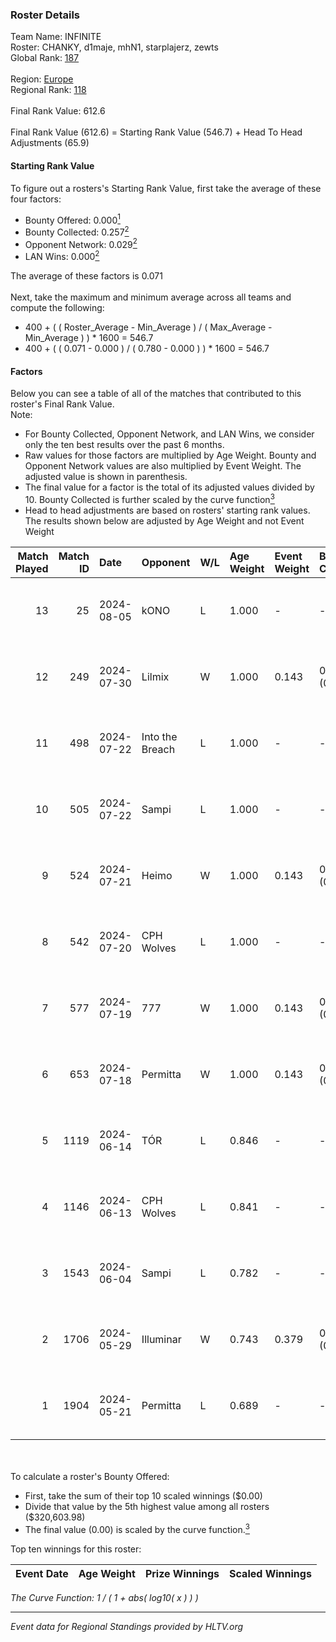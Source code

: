 ### Roster Details<br />
Team Name: INFINITE<br />
Roster: CHANKY, d1maje, mhN1, starplajerz, zewts<br />
Global Rank: [187](../standings_global.md)<br />
<br />
Region: [Europe]( ../standings_europe.md)<br />
Regional Rank: [118]( ../standings_europe.md)<br />
<br />
Final Rank Value:  612.6<br />
<br />
Final Rank Value (612.6) = Starting Rank Value (546.7) + Head To Head Adjustments (65.9)<br />

#### Starting Rank Value<br />
To figure out a rosters's Starting Rank Value, first take the average of these four factors:<br />
- Bounty Offered: 0.000[<sup>1</sup>](#table2)
- Bounty Collected: 0.257[<sup>2</sup>](#table1)
- Opponent Network: 0.029[<sup>2</sup>](#table1)
- LAN Wins: 0.000[<sup>2</sup>](#table1)

The average of these factors is 0.071<br />
<br />
Next, take the maximum and minimum average across all teams and compute the following:<br />
- 400 + ( ( Roster_Average - Min_Average ) / ( Max_Average - Min_Average ) ) * 1600 = 546.7
- 400 + ( ( 0.071 - 0.000 ) / ( 0.780 - 0.000 ) ) * 1600 = 546.7


#### Factors<br />
Below you can see a table of all of the matches that contributed to this roster's Final Rank Value.<br />
Note:<br />

- For Bounty Collected, Opponent Network, and LAN Wins, we consider only the ten best results over the past 6 months.
- Raw values for those factors are multiplied by Age Weight. Bounty and Opponent Network values are also multiplied by Event Weight. The adjusted value is shown in parenthesis.
- The final value for a factor is the total of its adjusted values divided by 10. Bounty Collected is further scaled by the curve function[<sup>3</sup>](#curveFunction)
- Head to head adjustments are based on rosters' starting rank values. The results shown below are adjusted by Age Weight and not Event Weight
<span id="table1"></span><br />


| Match Played | Match ID | Date       | Opponent        | W/L | Age Weight | Event Weight | Bounty Collected | Opponent Network | LAN Wins  | H2H Adj. | Roster                                   |
| -: | -: | :- | :- | :- | :- | :- | :- | :- | :- | -: | :- |
|           13 |       25 | 2024-08-05 | kONO            | L   | 1.000      | -            | -                | -                | -         |    -7.02 | CHANKY, d1maje, mhN1, starplajerz, zewts |
|           12 |      249 | 2024-07-30 | Lilmix          | W   | 1.000      | 0.143        | 0.023 (0.003)    | 0.097 (0.014)    | 0 (0.000) |    25.22 | CHANKY, d1maje, mhN1, starplajerz, zewts |
|           11 |      498 | 2024-07-22 | Into the Breach | L   | 1.000      | -            | -                | -                | -         |   -11.71 | CHANKY, d1maje, mhN1, starplajerz, zewts |
|           10 |      505 | 2024-07-22 | Sampi           | L   | 1.000      | -            | -                | -                | -         |    -5.38 | CHANKY, d1maje, mhN1, starplajerz, zewts |
|            9 |      524 | 2024-07-21 | Heimo           | W   | 1.000      | 0.143        | 0.006 (0.001)    | 0.106 (0.015)    | 0 (0.000) |    17.89 | CHANKY, d1maje, mhN1, starplajerz, zewts |
|            8 |      542 | 2024-07-20 | CPH Wolves      | L   | 1.000      | -            | -                | -                | -         |    -6.24 | CHANKY, d1maje, mhN1, starplajerz, zewts |
|            7 |      577 | 2024-07-19 | 777             | W   | 1.000      | 0.143        | 0.015 (0.002)    | 0.177 (0.025)    | 0 (0.000) |    20.28 | CHANKY, d1maje, mhN1, starplajerz, zewts |
|            6 |      653 | 2024-07-18 | Permitta        | W   | 1.000      | 0.143        | 0.023 (0.003)    | 0.940 (0.134)    | 0 (0.000) |    27.90 | CHANKY, d1maje, mhN1, starplajerz, zewts |
|            5 |     1119 | 2024-06-14 | TÓR             | L   | 0.846      | -            | -                | -                | -         |    -3.35 | CHANKY, d1maje, mhN1, starplajerz, zewts |
|            4 |     1146 | 2024-06-13 | CPH Wolves      | L   | 0.841      | -            | -                | -                | -         |    -5.56 | CHANKY, d1maje, mhN1, starplajerz, zewts |
|            3 |     1543 | 2024-06-04 | Sampi           | L   | 0.782      | -            | -                | -                | -         |    -2.92 | d1maje, mhN1, starplajerz, waZz, zewts   |
|            2 |     1706 | 2024-05-29 | Illuminar       | W   | 0.743      | 0.379        | 0.012 (0.003)    | 0.347 (0.098)    | 0 (0.000) |    19.56 | d1maje, mhN1, starplajerz, waZz, zewts   |
|            1 |     1904 | 2024-05-21 | Permitta        | L   | 0.689      | -            | -                | -                | -         |    -2.73 | d1maje, mhN1, starplajerz, waZz, zewts   |

<br />
<span id="table2"></span><br />
To calculate a roster's Bounty Offered:<br />

- First, take the sum of their top 10 scaled winnings ($0.00)
- Divide that value by the 5th highest value among all rosters ($320,603.98)
- The final value (0.00) is scaled by the curve function.[<sup>3</sup>](#curveFunction)

Top ten winnings for this roster:<br />

| Event Date | Age Weight | Prize Winnings | Scaled Winnings |
| :- | -: | :- | :- |


<span id="curveFunction"></span>_The Curve Function: 1 / ( 1 + abs( log10( x ) ) )_<br />

---
_Event data for Regional Standings provided by HLTV.org_<br />
